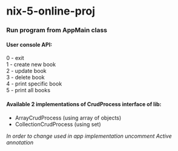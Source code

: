 # nix-5-online-proj
### Run program from AppMain class
#### User console API:
0 - exit  
1 - create new book  
2 - update book  
3 - delete book  
4 - print specific book  
5 - print all books

#### Available 2 implementations of CrudProcess interface of lib:

- ArrayCrudProcess (using array of objects)
- CollectionCrudProcess (using set)

_In order to change used in app implementation uncomment Active annotation_
